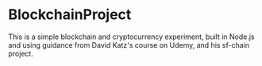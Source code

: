 # BlockchainProject

This is a simple blockchain and cryptocurrency experiment, built in Node.js and using guidance from David Katz's course on Udemy, and his sf-chain project.